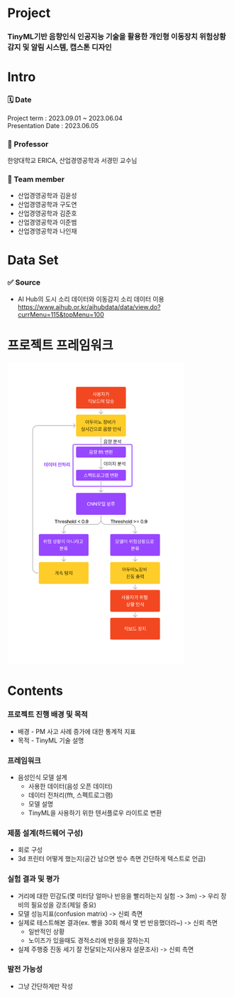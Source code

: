 # Project
### TinyML기반 음향인식 인공지능 기술을 활용한 개인형 이동장치 위험상황 감지 및 알림 시스템, 캡스톤 디자인

# Intro 
### 🗓️ Date 
Project term : 2023.09.01 ~ 2023.06.04 </br>
Presentation Date : 2023.06.05 </br>
### :man: Professor 
  한양대학교 ERICA, 산업경영공학과 서경민 교수님 
### 👥 Team member 
  * 산업경영공학과 김윤성
  * 산업경영공학과 구도연
  * 산업경영공학과 김준호
  * 산업경영공학과 이준범
  * 산업경영공학과 나인재
  
# Data Set 
### ✅ Source 
- AI Hub의 도시 소리 데이터와 이동감지 소리 데이터 이용 <br>
https://www.aihub.or.kr/aihubdata/data/view.do?currMenu=115&topMenu=100 <br/>

# 프로젝트 프레임워크

<img src="./image/캡스톤 프레임워크.png" width="400px">

# Contents 

### 프로젝트 진행 배경 및 목적
- 배경   - PM 사고 사례 증가에 대한 통계적 지표
- 목적   - TinyML 기술 설명

### 프레임워크

- 음성인식 모델 설계
  - 사용한 데이터(음성 오픈 데이터)
  - 데이터 전처리(fft, 스펙트로그램)
  - 모델 설명
  - TinyML을 사용하기 위한 텐서플로우 라이트로 변환

### 제품 설계(하드웨어 구성)
  - 회로 구성
  - 3d 프린터 어떻게 했는지(공간 남으면 방수 측면 간단하게 텍스트로 언급)

### 실험 결과 및 평가
  - 거리에 대한 민감도(몇 미터당 얼마나 반응을 빨리하는지 실험 -> 3m) -> 우리 장비의 필요성을 강조(제일 중요)
  - 모델 성능지표(confusion matrix) -> 신뢰 측면
  - 실제로 테스트해본 결과(ex. 빵을 30회 해서 몇 번 반응했더라~) -> 신뢰 측면
    - 일반적인 상황
    - 노이즈가 있을때도 경적소리에 반응을 잘하는지
  - 실제 주행중 진동 세기 잘 전달되는지(사용자 설문조사) -> 신뢰 측면

### 발전 가능성
  - 그냥 간단하게만 작성
